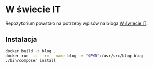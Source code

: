# W świecie IT

Repozytorium powstało na potrzeby wpisów na bloga [W świecie IT](https://wswiecieit.dev/).

## Instalacja

```bash
docker build -t blog .
docker run -it --rm --name blog -v "$PWD":/usr/src/blog blog
./bin/composer install
```